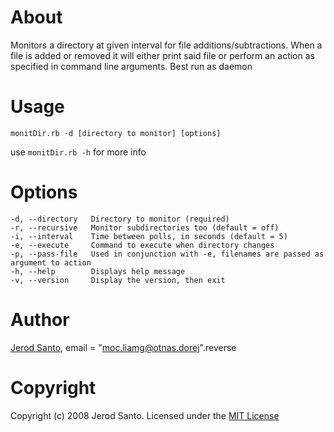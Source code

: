 About 
=====
Monitors a directory at given interval for file additions/subtractions. 
When a file is added or removed it will either print said file or perform
an action as specified in command line arguments. Best run as daemon

Usage 
=====
    monitDir.rb -d [directory to monitor] [options]

  use `monitDir.rb -h` for more info

Options
=======
    -d, --directory   Directory to monitor (required)
    -r, --recursive   Monitor subdirectories too (default = off)
    -i, --interval    Time between polls, in seconds (default = 5)
    -e, --execute     Command to execute when directory changes
    -p, --pass-file   Used in conjunction with -e, filenames are passed as argument to action
    -h, --help        Displays help message
    -v, --version     Display the version, then exit

Author
======
[Jerod Santo][1], email = "moc.liamg@otnas.dorej".reverse

Copyright
=========
Copyright (c) 2008 Jerod Santo. Licensed under the [MIT License][2]


[1]:http://blog.jerodsanto.net
[2]:http://www.opensource.org/licenses/mit-license.php
